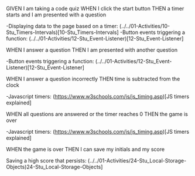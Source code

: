 GIVEN I am taking a code quiz
WHEN I click the start button
THEN a timer starts and I am presented with a question

-Displaying data to the page based on a timer: (../../01-Activities/10-Stu_Timers-Intervals)[10-Stu_Timers-Intervals]
-Button events triggering a function: (../../01-Activities/12-Stu_Event-Listener)[12-Stu_Event-Listener]

WHEN I answer a question
THEN I am presented with another question

-Button events triggering a function: (../../01-Activities/12-Stu_Event-Listener)[12-Stu_Event-Listener]

WHEN I answer a question incorrectly
THEN time is subtracted from the clock

-Javascript timers: (https://www.w3schools.com/js/js_timing.asp)[JS timers explained]

WHEN all questions are answered or the timer reaches 0
THEN the game is over

-Javascript timers: (https://www.w3schools.com/js/js_timing.asp)[JS timers explained]

WHEN the game is over
THEN I can save my initials and my score

Saving a high score that persists: (../../01-Activities/24-Stu_Local-Storage-Objects)24-Stu_Local-Storage-Objects]
